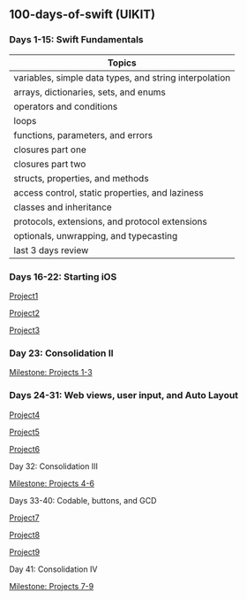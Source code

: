 ## 100-days-of-swift (UIKIT)

### Days 1-15: Swift Fundamentals 

| Topics                                                 |
|--------------------------------------------------------|
| variables, simple data types, and string interpolation |
| arrays, dictionaries, sets, and enums                  |
| operators and conditions                               |
| loops                                                  |
| functions, parameters, and errors                      |
| closures part one                                      |
| closures part two                                      |
| structs, properties, and methods                       |
| access control, static properties, and laziness        |
| classes and inheritance                                |
| protocols, extensions, and protocol extensions         |
| optionals, unwrapping, and typecasting                 |
| last 3 days review                                     |

### Days 16-22: Starting iOS
[Project1](https://github.com/tareqalhammoodi/100-days-of-swift/tree/master/Project1) 

[Project2](https://github.com/tareqalhammoodi/100-days-of-swift/tree/master/Project2) 

[Project3](https://github.com/tareqalhammoodi/100-days-of-swift/tree/master/Project3) 

### Day 23: Consolidation II
[Milestone: Projects 1-3](https://github.com/tareqalhammoodi/100-days-of-swift/tree/master/Milestone-Projects%201-3) 

### Days 24-31: Web views, user input, and Auto Layout
[Project4](https://github.com/tareqalhammoodi/100-days-of-swift/tree/master/Project4) 

[Project5](https://github.com/tareqalhammoodi/100-days-of-swift/tree/master/Project5) 

[Project6](https://github.com/tareqalhammoodi/100-days-of-swift/tree/master/Project6) 

Day 32: Consolidation III

[Milestone: Projects 4-6](https://github.com/tareqalhammoodi/100-days-of-swift/tree/master/Milestone-Projects%204-6) 

Days 33-40: Codable, buttons, and GCD

[Project7](https://github.com/tareqalhammoodi/100-days-of-swift/tree/master/Project7) 

[Project8](https://github.com/tareqalhammoodi/100-days-of-swift/tree/master/Project8) 

[Project9](https://github.com/tareqalhammoodi/100-days-of-swift/tree/master/Project9) 

Day 41: Consolidation IV

[Milestone: Projects 7-9](https://github.com/tareqalhammoodi/100-days-of-swift/tree/master/Milestone-Projects%207-9) 


